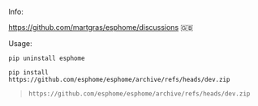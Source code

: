 Info:

https://github.com/martgras/esphome/discussions 🇬🇧

Usage:

```
pip uninstall esphome
```

```
pip install https://github.com/esphome/esphome/archive/refs/heads/dev.zip
```

> ```https://github.com/esphome/esphome/archive/refs/heads/dev.zip```


